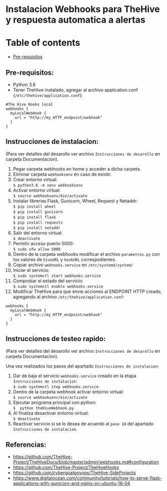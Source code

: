 # Instalacion Webhooks para TheHive y respuesta automatica a alertas

Table of contents
=================

<!--ts-->
   * [Pre-requisitos](##Pre-requisitos)
<!--te-->


##  Pre-requisitos:

- Python 3.6
- Tener TheHive instalado, agregar al archivo application.conf (`/etc/thehive/application.conf`):

```
#The Hive Hooks local
webhooks {
  myLocalWebHook {
    url = "http://my_HTTP_endpoint/webhook"
  }
}
```

##  Instrucciones de instalacion:

(Para ver detalles del desarollo ver archivo `Instrucciones de desarollo` en carpeta Documentacion).


1.  Pegar carpeta webhooks en home y acceder a dicha carpeta.
2.  Eliminar carpeta `webhooksenv` en caso de existir.
3. Crear entorno virtual:
    <br />`$ python3.6 -m venv webhooksenv`
4.  Activar entorno virtual:
	<br />`$ source webhooksenv/bin/activate`
5.  Instalar librerias Flask, Gunicorn, Wheel, Request y Netaddr:
	<br />`$ pip install wheel`
	<br />`$ pip install gunicorn`
	<br />`$ pip install flask`
	<br />`$ pip install requests`
    <br />`$ pip install netaddr`
6.  Salir del entorno virtual:
    <br />`$ deactivate`
7.  Permitir acceso puerto 5000:
	<br />`$ sudo ufw allow 5000`
8.  Dentro de la carpeta webhooks modificar el archivo `parametros.py` con los valores de `hiveUR`L y `hookURL` correspodientes.
9.  Copiar archivo `webhooks.service` en `/etc/systemd/system/`
10. Iniciar el servicio:
	<br />`$ sudo systemctl start webhooks.service`
11. Comprobar el estado del servicio:
	<br />`$ sudo systemctl enable webhooks.service`
12. Modificar TheHive para que envie acciones al ENDPOINT HTTP creado, agregando al archivo `/etc/thehive/application.conf`:

```
webhooks {
  myLocalWebHook {
    url = "http://my_HTTP_endpoint/webhook"
  }
}
```


##  Instrucciones de testeo rapido:

(Para ver detalles del desarollo ver archivo `Instrucciones de desarollo` en carpeta Documentacion).

Una vez realizados los pasos del apartado `Instrucciones de instalacion`:

1.  Dar de baja el servicio `webhooks.service` creado en la etapa `Instrucciones de instalacion`:
    <br />`$ sudo systemctl stop webhooks.service`
2. Dentro de la carpeta webhook activar entorno virtual:
    <br />`$ source webhooksenv/bin/activate`
3. Ejecutar programa principal con python:
    <br />`$  python theHiveWebhook.py`
4.  Al finaliza desactivar entorno virtual:
    <br />`$ deactivate`
5.  Reactivar servicio si se lo desea de acuerdo al `paso 10` del apartado `Instrucciones de instalacion`.



##  Referencias:

* https://github.com/TheHive-Project/TheHiveDocs/blob/master/admin/webhooks.md#configuration
* https://github.com/TheHive-Project/TheHiveHooks
* https://github.com/cybergoatpsyops/TheHive-SideProjects
* https://www.digitalocean.com/community/tutorials/how-to-serve-flask-applications-with-gunicorn-and-nginx-on-ubuntu-18-04


